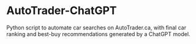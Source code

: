 # AutoTrader-ChatGPT
Python script to automate car searches on AutoTrader.ca, with final car ranking and best-buy recommendations generated by a ChatGPT model.
